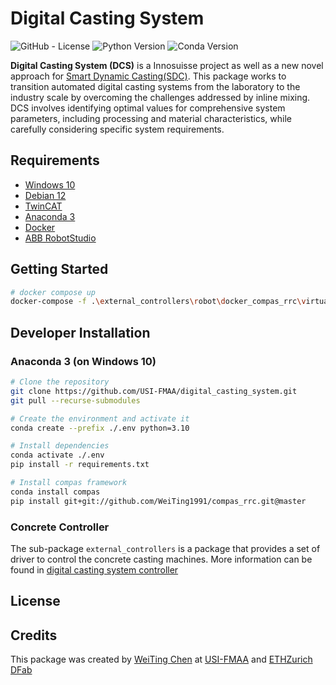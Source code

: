 # **Digital Casting System**

<!-- PROJECT SHIELDS -->

![GitHub - License](https://img.shields.io/badge/License-MIT-blue.svg)
![Python Version](https://img.shields.io/badge/Python-3.10-blue)
![Conda Version](https://img.shields.io/badge/Anaconda-4.14.0-blue)

**Digital Casting System (DCS)** is a Innosuisse project as well as a new novel approach for [Smart Dynamic Casting(SDC)]().
This package works to transition automated digital casting systems from the laboratory to the industry scale by
overcoming the challenges addressed by inline mixing. DCS involves identifying optimal values for comprehensive system
parameters, including processing and material characteristics, while carefully considering specific system requirements.

## Requirements

-   [Windows 10]()
-   [Debian 12]()
-   [TwinCAT](https://www.beckhoff.com/en-en/products/automation/twincat/?pk_campaign=AdWords-AdWordsSearch-TwinCAT_EN&pk_kwd=twincat&gclid=Cj0KCQjw9ZGYBhCEARIsAEUXITW5dmPmQ2629HIuFY7wfbSR70pi5uY2lkYziNmfKYczm1_YsK4hhPsaApjyEALw_wcB)
-   [Anaconda 3](https://www.anaconda.com/)
-   [Docker]()
-   [ABB RobotStudio]()

## Getting Started

```bash
# docker compose up
docker-compose -f .\external_controllers\robot\docker_compas_rrc\virtual_controller\docker-compose.yml up
```

## Developer Installation

### Anaconda 3 (on Windows 10)

```bash
# Clone the repository
git clone https://github.com/USI-FMAA/digital_casting_system.git
git pull --recurse-submodules

# Create the environment and activate it
conda create --prefix ./.env python=3.10

# Install dependencies
conda activate ./.env
pip install -r requirements.txt

# Install compas framework
conda install compas
pip install git+git://github.com/WeiTing1991/compas_rrc.git@master

```

<!-- ### Virtualenv option 2 on Debian 12 -->
<!---->
<!-- ```bash -->
<!-- # Install venv -->
<!-- sudo apt install python3-venv -y -->
<!---->
<!-- # Clone repos and create the environment -->
<!---->
<!-- mkdir myfolder -->
<!-- cd myfolder -->
<!---->
<!-- git clone https://github.com/USI-FMAA/digital_casting_system.git -->
<!---->
<!-- python3.10 -m venv env -->
<!---->
<!-- Install dependencies -->
<!---->
<!-- source env/bin/activate -->
<!-- which python3 -->
<!---->
<!-- pip3 install -r requirements.txt -->
<!---->

### Concrete Controller

The sub-package `external_controllers` is a package that provides a set of driver to control the concrete casting machines.
More information can be found in [digital casting system controller]()


## License

## Credits

This package was created by [WeiTing Chen](https://github.com/WeiTing1991)
at [USI-FMAA](https://github.com/USI-FMAA) and [ETHZurich DFab](https://dfab.ch/)
